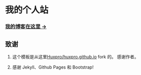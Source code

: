 # 我的个人站

### [我的博客在这里 &rarr;](http://www.baizechen.site)


## 致谢

1. 这个模板是从这里[Huxpro/huxpro.github.io](https://github.com/Huxpro/huxpro.github.io)  fork 的。 感谢作者。

2. 感谢 Jekyll、Github Pages 和 Bootstrap!